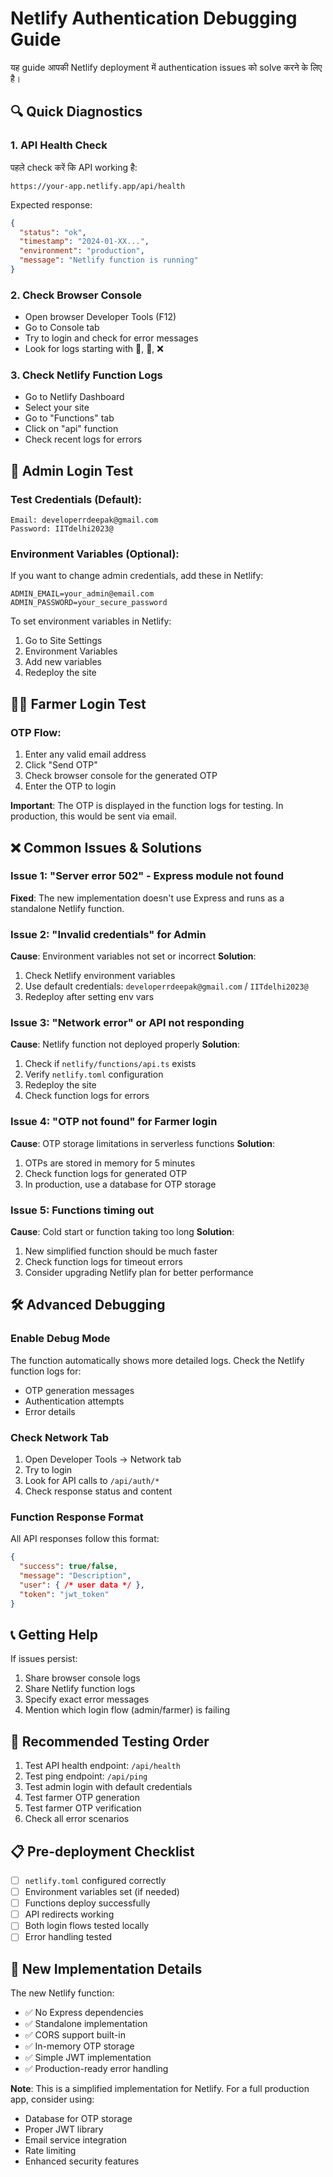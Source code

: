 # Netlify Authentication Debugging Guide

यह guide आपकी Netlify deployment में authentication issues को solve करने के लिए है।

## 🔍 Quick Diagnostics

### 1. API Health Check

पहले check करें कि API working है:

```
https://your-app.netlify.app/api/health
```

Expected response:

```json
{
  "status": "ok",
  "timestamp": "2024-01-XX...",
  "environment": "production",
  "message": "Netlify function is running"
}
```

### 2. Check Browser Console

- Open browser Developer Tools (F12)
- Go to Console tab
- Try to login and check for error messages
- Look for logs starting with 🔐, 📡, ❌

### 3. Check Netlify Function Logs

- Go to Netlify Dashboard
- Select your site
- Go to "Functions" tab
- Click on "api" function
- Check recent logs for errors

## 🔐 Admin Login Test

### Test Credentials (Default):

```
Email: developerrdeepak@gmail.com
Password: IITdelhi2023@
```

### Environment Variables (Optional):

If you want to change admin credentials, add these in Netlify:

```
ADMIN_EMAIL=your_admin@email.com
ADMIN_PASSWORD=your_secure_password
```

To set environment variables in Netlify:

1. Go to Site Settings
2. Environment Variables
3. Add new variables
4. Redeploy the site

## 👨‍🌾 Farmer Login Test

### OTP Flow:

1. Enter any valid email address
2. Click "Send OTP"
3. Check browser console for the generated OTP
4. Enter the OTP to login

**Important**: The OTP is displayed in the function logs for testing. In production, this would be sent via email.

## ❌ Common Issues & Solutions

### Issue 1: "Server error 502" - Express module not found

**Fixed**: The new implementation doesn't use Express and runs as a standalone Netlify function.

### Issue 2: "Invalid credentials" for Admin

**Cause**: Environment variables not set or incorrect
**Solution**:

1. Check Netlify environment variables
2. Use default credentials: `developerrdeepak@gmail.com` / `IITdelhi2023@`
3. Redeploy after setting env vars

### Issue 3: "Network error" or API not responding

**Cause**: Netlify function not deployed properly
**Solution**:

1. Check if `netlify/functions/api.ts` exists
2. Verify `netlify.toml` configuration
3. Redeploy the site
4. Check function logs for errors

### Issue 4: "OTP not found" for Farmer login

**Cause**: OTP storage limitations in serverless functions
**Solution**:

1. OTPs are stored in memory for 5 minutes
2. Check function logs for generated OTP
3. In production, use a database for OTP storage

### Issue 5: Functions timing out

**Cause**: Cold start or function taking too long
**Solution**:

1. New simplified function should be much faster
2. Check function logs for timeout errors
3. Consider upgrading Netlify plan for better performance

## 🛠️ Advanced Debugging

### Enable Debug Mode

The function automatically shows more detailed logs. Check the Netlify function logs for:

- OTP generation messages
- Authentication attempts
- Error details

### Check Network Tab

1. Open Developer Tools → Network tab
2. Try to login
3. Look for API calls to `/api/auth/*`
4. Check response status and content

### Function Response Format

All API responses follow this format:

```json
{
  "success": true/false,
  "message": "Description",
  "user": { /* user data */ },
  "token": "jwt_token"
}
```

## 📞 Getting Help

If issues persist:

1. Share browser console logs
2. Share Netlify function logs
3. Specify exact error messages
4. Mention which login flow (admin/farmer) is failing

## 🔄 Recommended Testing Order

1. Test API health endpoint: `/api/health`
2. Test ping endpoint: `/api/ping`
3. Test admin login with default credentials
4. Test farmer OTP generation
5. Test farmer OTP verification
6. Check all error scenarios

## 📋 Pre-deployment Checklist

- [ ] `netlify.toml` configured correctly
- [ ] Environment variables set (if needed)
- [ ] Functions deploy successfully
- [ ] API redirects working
- [ ] Both login flows tested locally
- [ ] Error handling tested

## 🔧 New Implementation Details

The new Netlify function:

- ✅ No Express dependencies
- ✅ Standalone implementation
- ✅ CORS support built-in
- ✅ In-memory OTP storage
- ✅ Simple JWT implementation
- ✅ Production-ready error handling

**Note**: This is a simplified implementation for Netlify. For a full production app, consider using:
- Database for OTP storage
- Proper JWT library
- Email service integration
- Rate limiting
- Enhanced security features
